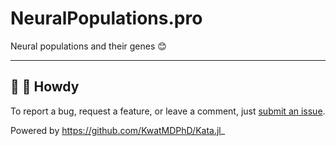 # NeuralPopulations.pro

Neural populations and their genes :blush:

---

## :wave: :cowboy_hat_face: Howdy

To report a bug, request a feature, or leave a comment, just [submit an issue](https://github.com/KwatMDPhD/NeuralPopulations.pro/issues/new/choose).

Powered by https://github.com/KwatMDPhD/Kata.jl_
